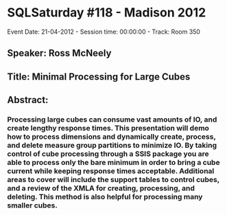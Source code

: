 # SQLSaturday #118 - Madison 2012
Event Date: 21-04-2012 - Session time: 00:00:00 - Track: Room 350
## Speaker: Ross McNeely
## Title: Minimal Processing for Large Cubes
## Abstract:
### Processing large cubes can consume vast amounts of IO, and create lengthy response times. This presentation will demo how to process dimensions and dynamically create, process, and delete measure group partitions to minimize IO. By taking control of cube processing through a SSIS package you are able to process only the bare minimum in order to bring a cube current while keeping response times acceptable. Additional areas to cover will include the support tables to control cubes, and a review of the XMLA for creating, processing, and deleting.  This method is also helpful for processing many smaller cubes.
